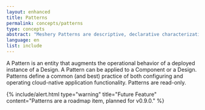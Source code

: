 ```yaml
---
layout: enhanced
title: Patterns
permalink: concepts/patterns
type: concepts
abstract: "Meshery Patterns are descriptive, declarative characterizations of how your Kubernetes infrastructure should be configured."
language: en
list: include
---
```


A Pattern is an entity that augments the operational behavior of a deployed instance of a Design. A Pattern can be applied to a Component or a Design. Patterns define a common (and best) practice of both configuring and operating cloud-native application functionality. Patterns are read-only.

{% include/alert.html type="warning" title="Future Feature" content="Patterns are a roadmap item, planned for v0.9.0."  %}


